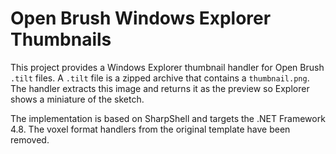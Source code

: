 # Open Brush Windows Explorer Thumbnails

This project provides a Windows Explorer thumbnail handler for Open Brush `.tilt` files.
A `.tilt` file is a zipped archive that contains a `thumbnail.png`. The handler extracts this
image and returns it as the preview so Explorer shows a miniature of the sketch.

The implementation is based on SharpShell and targets the .NET Framework 4.8. The voxel
format handlers from the original template have been removed.
